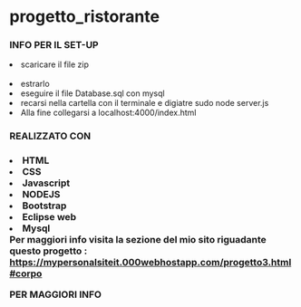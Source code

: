 # progetto_ristorante
<H3>INFO PER IL SET-UP</H3>
<LI>scaricare il file zip</LI> </br>
<LI>estrarlo</LI> 
<LI>eseguire il file Database.sql con mysql</LI>
<LI>recarsi nella cartella con il terminale e digiatre sudo node server.js</LI>
<LI>Alla fine collegarsi a localhost:4000/index.html</LI>
<H3>REALIZZATO CON<H3>
  <LI>HTML</LI>
    <LI>CSS</LI>
    <LI>Javascript</LI>
  <LI>NODEJS</LI>
    <LI>Bootstrap</LI>
    <LI>Eclipse web</LI>
  <LI>Mysql</LI>
  Per maggiori info visita la sezione del mio sito riguadante questo progetto : 
  <a href = "https://mypersonalsiteit.000webhostapp.com/progetto3.html#corpo">https://mypersonalsiteit.000webhostapp.com/progetto3.html#corpo</a>
    
    
    
    
   
    

PER MAGGIORI INFO 
